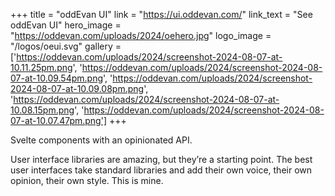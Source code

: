 +++
title = "oddEvan UI"
link = "https://ui.oddevan.com/"
link_text = "See oddEvan UI"
hero_image = "https://oddevan.com/uploads/2024/oehero.jpg"
logo_image = "/logos/oeui.svg"
gallery = ['https://oddevan.com/uploads/2024/screenshot-2024-08-07-at-10.11.25pm.png', 'https://oddevan.com/uploads/2024/screenshot-2024-08-07-at-10.09.54pm.png', 'https://oddevan.com/uploads/2024/screenshot-2024-08-07-at-10.09.08pm.png', 'https://oddevan.com/uploads/2024/screenshot-2024-08-07-at-10.08.15pm.png', 'https://oddevan.com/uploads/2024/screenshot-2024-08-07-at-10.07.47pm.png']
+++

Svelte components with an opinionated API.

User interface libraries are amazing, but they’re a starting point. The best user interfaces take standard libraries and add their own voice, their own opinion, their own style. This is mine.
